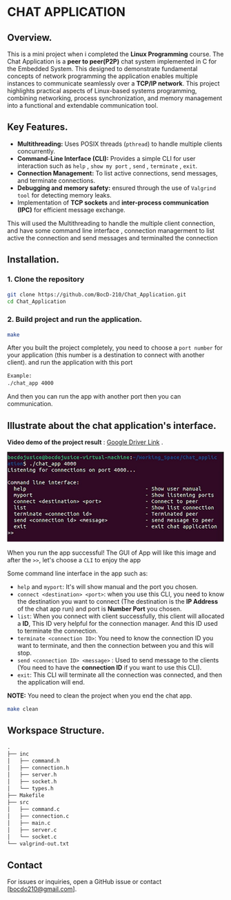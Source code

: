 # CHAT APPLICATION

## Overview.

This is a mini project when i completed the **Linux Programming** course. The Chat Application is a **peer to peer(P2P)** chat system implemented in C for the Embedded System. This designed to demonstrate fundamental concepts of network programming the application enables multiple instances to communicate seamlessly over a **TCP/IP network**. This project highlights practical aspects of Linux-based systems programming, combining networking, process synchronization, and memory management into a functional and extendable communication tool.

## Key Features.

- **Multithreading:** Uses POSIX threads (`pthread`) to handle multiple clients concurrently.
- **Command-Line Interface (CLI):** Provides a simple CLI for user interaction such as `help` , `show my port` , `send` , `terminate` , `exit`.
- **Connection Management:** To list active connections, send messages, and terminate connections.
- **Debugging and memory safety:** ensured through the use of `Valgrind tool` for detecting memory leaks.
-  Implementation of **TCP sockets** and **inter-process communication (IPC)** for efficient message exchange.

This will used the Multithreading to handle the multiple client connection, and have some command line interface , connection managerment to list active the connection and send messages and terminalted the connection
## Installation.

### 1. Clone the repository

```bash
git clone https://github.com/BocD-210/Chat_Application.git
cd Chat_Application
```

### 2. Build project and run the application.

```bash
make
```

After you built the project completely, you need to choose a `port number` for your application (this number is a destination to connect with another client). and run the application with this port


```bash
Example:
./chat_app 4000
```

And then you can run the app with another port then you can communication.

## Illustrate about the chat application's interface.

**Video demo of the project result** : [Google Driver Link](https://drive.google.com/file/d/1doIcjdHaZTqoYTeZRaZu9PbJDvzgueHc/view?usp=sharing) .

![Diagram](Interface%20Chat%20App.png)

When you run the app successful! The GUI of App will like this image and after the `>>`, let's choose a `CLI` to enjoy the app

Some command line interface in the app such as: 
- `help` and `myport`: It's will show manual and the port you chosen.
- `connect <destination> <port>`: when you use this CLI, you need to know the destination you want to connect (The destination is the **IP Address** of the chat app run) and port is **Number Port** you chosen.
- `list`: When you connect with client successfully, this client will allocated a **ID**, This ID very helpful for the connection manager. And this ID used to terminate the connection.
- `terminate <connection ID>`: You need to know the connection ID you want to terminate, and then the connection between you and this will stop.
- `send <connection ID> <message>` : Used to send message to the clients (You need to have the **connection ID** if you want to use this CLI).
- `exit`: This CLI will terminate all the connection was connected, and then the application will end.

**NOTE:** You need to clean the project when you end the chat app.

```bash
make clean
```

## Workspace Structure.
```
.
├── inc
│   ├── command.h
│   ├── connection.h
│   ├── server.h
│   ├── socket.h
│   └── types.h
├── Makefile
├── src
│   ├── command.c
│   ├── connection.c
│   ├── main.c
│   ├── server.c
│   └── socket.c
└── valgrind-out.txt
```

## Contact

For issues or inquiries, open a GitHub issue or contact [bocdo210@gmail.com].
